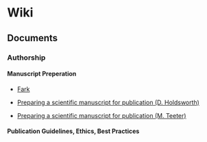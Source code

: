 # Wiki

## Documents

### Authorship

#### Manuscript Preperation

* [Fark](http://www.fark.com)

* [Preparing a scientific manuscript for publication (D. Holdsworth)](files/manuscript_preparation_holdsworth_ppslides.pdf)

* [Preparing a scientific manuscript for publication (M. Teeter)](files/manuscript_preparation_teeter_holdsworth.ppt)

#### Publication Guidelines, Ethics, Best Practices


